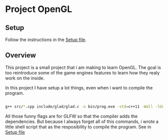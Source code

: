 # Project OpenGL

##  Setup 
Follow the instructions in the <a href="./SETUP.md">Setup file</a>.

## Overview
This project is a small project that i am making to learn OpenGL. The goal
is too reintroduce some of the game engines features to learn how they realy work on the inside.

In this project I have setup a lot things, even when i want to compile the program. 
``` bash

g++ src/*.cpp include/glad/glad.c -o bin/prog.exe -std=c++11 -Wall -lGL -lGLU -lglut -lGLEW -lglfw -lX11 -lXxf86vm -lXrandr -lpthread -lXi -ldl -lXinerama -lXcursor

``` 

All those funny flags are for GLFW so that the compiler adds the dependencies.
But because I always forget all of this commands, i wrote a little shell script that as the resposibility to compile the program.
See in <a href="./SETUP.md">Setup file</a>